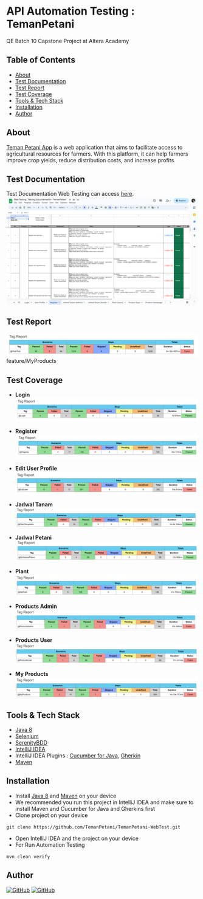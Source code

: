 # API Automation Testing : TemanPetani

QE Batch 10 Capstone Project at Altera Academy

## Table of Contents

- [About](#about)
- [Test Documentation](#test-documentation)
- [Test Report](#test-report)
- [Test Coverage](#test-coverage)
- [Tools & Tech Stack](#tools--techstack)
- [Installation](#installation)
- [Author](#author)

## About

[Teman Petani App](https://teman-petani-web.vercel.app/) is a web application that aims to facilitate access to agricultural resources for farmers. With this platform, it can help farmers improve crop yields, reduce distribution costs, and increase profits.

## Test Documentation

Test Documentation Web Testing can access [here](https://docs.google.com/spreadsheets/d/1HxIm0A0Ox-4vBJg3HbHxuppSuqoqwjwuUPNeZeDZaak/edit?usp=sharing).
![test-documentation.png](src/main/resources/test-report/test-documentation.png)

## Test Report
![test-report-overall](src/main/resources/test-report/test-report-overall.png)feature/MyProducts

## Test Coverage
- **Login**
![report-login](src/main/resources/test-report/report-login.png)

- **Register** 
![report-register](src/main/resources/test-report/report-register.png)

- **Edit User Profile**
![report-edituser](src/main/resources/test-report/report-edituser.png)

- **Jadwal Tanam**
![report-jadwaltanam](src/main/resources/test-report/report-jadwaltanam.png)

- **Jadwal Petani**
![report-jadwalpetani](src/main/resources/test-report/report-jadwalpetani.png)

- **Plant**
![report-plant](src/main/resources/test-report/report-plant.png)

- **Products Admin**
![report-productsadmin](src/main/resources/test-report/report-productsadmin.png)

- **Products User**
![report-productsuser](src/main/resources/test-report/report-productsuser.png)

- **My Products**
![report-myproduct](src/main/resources/test-report/report-myproduct.png)

## Tools & Tech Stack
- [Java 8](https://www.oracle.com/java/technologies/downloads/#java8)
- [Selenium](https://www.selenium.dev/)
- [SerenityBDD](https://serenity-bdd.info/)
- [IntelliJ IDEA](https://www.jetbrains.com/idea/download/)
- IntelliJ IDEA Plugins :  [Cucumber for Java](https://plugins.jetbrains.com/plugin/7212-cucumber-for-java), [Gherkin](https://plugins.jetbrains.com/plugin/9164-gherkin)
- [Maven](https://maven.apache.org/download.cgi)

## Installation
- Install  [Java 8](https://www.oracle.com/java/technologies/downloads/#java8) and [Maven](https://maven.apache.org/download.cgi) on your device
- We recommended you run this project in IntelliJ IDEA and make sure to install Maven and Cucumber for Java and Gherkins first
- Clone project on your device
```
git clone https://github.com/TemanPetani/TemanPetani-WebTest.git
```
- Open IntelliJ IDEA and the project on your device
- For Run Automation Testing
```
mvn clean verify
```

## Author

[![GitHub](https://img.shields.io/badge/Ghalda-%23121011.svg?style=for-the-badge&logo=github&logoColor=white)](https://github.com/ghalda)
[![GitHub](https://img.shields.io/badge/Zuniantika-%23121011.svg?style=for-the-badge&logo=github&logoColor=white)](https://github.com/Zuniantika)